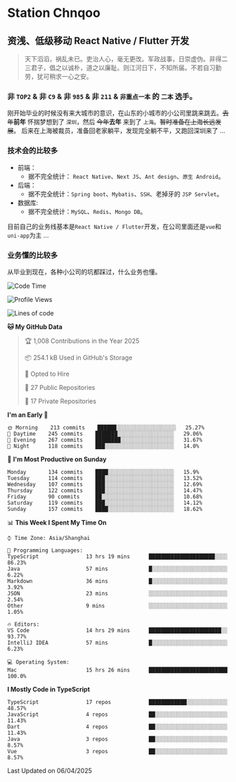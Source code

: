 # Station Chnqoo

## 资浅、低级移动 React Native / Flutter 开发

> 天下滔滔，祸乱未已。吏治人心，毫无更改。军政战事，日崇虚伪。非得二三君子，倡之以诚朴，道之以廉耻。则江河日下，不知所届。不若自习勤劳，犹可稍求一心之安。

### 非 `TOP2` & 非 `C9` & 非 `985` & 非 `211` & `非重点一本` 的 `二本` 选手。

刚开始毕业的时候没有来大城市的意识，在山东的小城市的小公司里跳来跳去。~~去年~~**前年** 怀揣梦想到了 `深圳`，然后 ~~今年~~**去年** 来到了 `上海`。~~暂时准备在上海长远发展~~。
后来在上海被裁员，准备回老家躺平，发现完全躺不平，又跑回深圳来了 ...

### 技术会的比较多

- 前端：
  - 据不完全统计： `React Native`、`Next JS`、`Ant design`、`原生 Android`。
- 后端：
  - 据不完全统计：`Spring boot`、`Mybatis`、`SSH`、老掉牙的 `JSP Servlet`。
- 数据库:
  - 据不完全统计：`MySQL`、`Redis`、`Mongo DB`。

目前自己的业务线基本是`React Native / Flutter`开发，在公司里面还是`vue`和`uni-app`为主 ...

### 业务懂的比较多

从毕业到现在，各种小公司的坑都踩过，什么业务也懂。

<!--START_SECTION:waka-->
![Code Time](http://img.shields.io/badge/Code%20Time-8%2C030%20hrs%2040%20mins-blue)

![Profile Views](http://img.shields.io/badge/Profile%20Views-2-blue)

![Lines of code](https://img.shields.io/badge/From%20Hello%20World%20I%27ve%20Written-308%20Thousand%20lines%20of%20code-blue)

**🐱 My GitHub Data** 

> 🏆 1,008 Contributions in the Year 2025
 > 
> 📦 254.1 kB Used in GitHub's Storage 
 > 
> 💼 Opted to Hire
 > 
> 📜 27 Public Repositories 
 > 
> 🔑 17 Private Repositories  
 > 
**I'm an Early 🐤** 

```text
🌞 Morning    213 commits    ██████░░░░░░░░░░░░░░░░░░░   25.27% 
🌆 Daytime    245 commits    ███████░░░░░░░░░░░░░░░░░░   29.06% 
🌃 Evening    267 commits    ████████░░░░░░░░░░░░░░░░░   31.67% 
🌙 Night      118 commits    ███░░░░░░░░░░░░░░░░░░░░░░   14.0%

```
📅 **I'm Most Productive on Sunday** 

```text
Monday       134 commits    ████░░░░░░░░░░░░░░░░░░░░░   15.9% 
Tuesday      114 commits    ███░░░░░░░░░░░░░░░░░░░░░░   13.52% 
Wednesday    107 commits    ███░░░░░░░░░░░░░░░░░░░░░░   12.69% 
Thursday     122 commits    ███░░░░░░░░░░░░░░░░░░░░░░   14.47% 
Friday       90 commits     ██░░░░░░░░░░░░░░░░░░░░░░░   10.68% 
Saturday     119 commits    ███░░░░░░░░░░░░░░░░░░░░░░   14.12% 
Sunday       157 commits    ████░░░░░░░░░░░░░░░░░░░░░   18.62%

```


📊 **This Week I Spent My Time On** 

```text
⌚︎ Time Zone: Asia/Shanghai

💬 Programming Languages: 
TypeScript               13 hrs 19 mins      █████████████████████░░░░   86.23% 
Java                     57 mins             █░░░░░░░░░░░░░░░░░░░░░░░░   6.22% 
Markdown                 36 mins             █░░░░░░░░░░░░░░░░░░░░░░░░   3.92% 
JSON                     23 mins             ░░░░░░░░░░░░░░░░░░░░░░░░░   2.54% 
Other                    9 mins              ░░░░░░░░░░░░░░░░░░░░░░░░░   1.05%

🔥 Editors: 
VS Code                  14 hrs 29 mins      ███████████████████████░░   93.77% 
IntelliJ IDEA            57 mins             █░░░░░░░░░░░░░░░░░░░░░░░░   6.23%

💻 Operating System: 
Mac                      15 hrs 26 mins      █████████████████████████   100.0%

```

**I Mostly Code in TypeScript** 

```text
TypeScript               17 repos            ████████████░░░░░░░░░░░░░   48.57% 
JavaScript               4 repos             ██░░░░░░░░░░░░░░░░░░░░░░░   11.43% 
Dart                     4 repos             ██░░░░░░░░░░░░░░░░░░░░░░░   11.43% 
Java                     3 repos             ██░░░░░░░░░░░░░░░░░░░░░░░   8.57% 
Vue                      3 repos             ██░░░░░░░░░░░░░░░░░░░░░░░   8.57%

```



 Last Updated on 06/04/2025
<!--END_SECTION:waka-->

<!---
ChenqiaoStation/ChenqiaoStation is a ✨ special ✨ repository because its `README.md` (this file) appears on your GitHub profile.
You can click the Preview link to take a look at your changes.
--->
